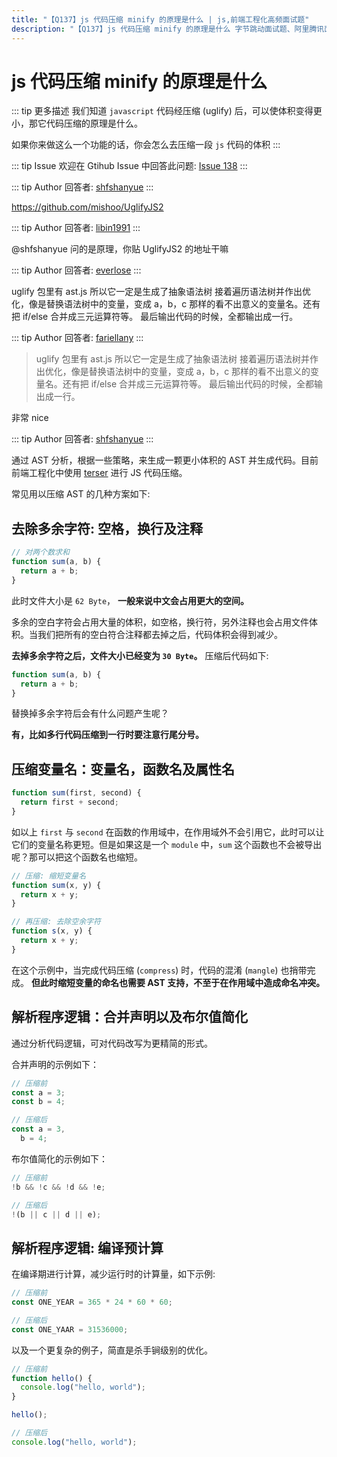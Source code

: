 ```yaml
---
title: "【Q137】js 代码压缩 minify 的原理是什么 | js,前端工程化高频面试题"
description: "【Q137】js 代码压缩 minify 的原理是什么 字节跳动面试题、阿里腾讯面试题、美团小米面试题。"
---
```


# js 代码压缩 minify 的原理是什么

::: tip 更多描述
我们知道 `javascript` 代码经压缩 (uglify) 后，可以使体积变得更小，那它代码压缩的原理是什么。

如果你来做这么一个功能的话，你会怎么去压缩一段 `js` 代码的体积
:::

::: tip Issue
欢迎在 Gtihub Issue 中回答此问题: [Issue 138](https://github.com/shfshanyue/Daily-Question/issues/138)
:::

::: tip Author
回答者: [shfshanyue](https://github.com/shfshanyue)
:::

https://github.com/mishoo/UglifyJS2

::: tip Author
回答者: [libin1991](https://github.com/libin1991)
:::

@shfshanyue 问的是原理，你贴 UglifyJS2 的地址干嘛

::: tip Author
回答者: [everlose](https://github.com/everlose)
:::

uglify 包里有 ast.js 所以它一定是生成了抽象语法树
接着遍历语法树并作出优化，像是替换语法树中的变量，变成 a，b，c 那样的看不出意义的变量名。还有把 if/else 合并成三元运算符等。
最后输出代码的时候，全都输出成一行。

::: tip Author
回答者: [fariellany](https://github.com/fariellany)
:::

> uglify 包里有 ast.js 所以它一定是生成了抽象语法树
> 接着遍历语法树并作出优化，像是替换语法树中的变量，变成 a，b，c 那样的看不出意义的变量名。还有把 if/else 合并成三元运算符等。
> 最后输出代码的时候，全都输出成一行。

非常 nice

::: tip Author
回答者: [shfshanyue](https://github.com/shfshanyue)
:::

通过 AST 分析，根据一些策略，来生成一颗更小体积的 AST 并生成代码。目前前端工程化中使用 [terser](https://terser.org/docs/api-reference#compress-options) 进行 JS 代码压缩。

常见用以压缩 AST 的几种方案如下:

## 去除多余字符: 空格，换行及注释

```javascript
// 对两个数求和
function sum(a, b) {
  return a + b;
}
```

此时文件大小是 `62 Byte`， **一般来说中文会占用更大的空间。**

多余的空白字符会占用大量的体积，如空格，换行符，另外注释也会占用文件体积。当我们把所有的空白符合注释都去掉之后，代码体积会得到减少。

**去掉多余字符之后，文件大小已经变为 `30 Byte`。** 压缩后代码如下:

```javascript
function sum(a, b) {
  return a + b;
}
```

替换掉多余字符后会有什么问题产生呢？

**有，比如多行代码压缩到一行时要注意行尾分号。**

## 压缩变量名：变量名，函数名及属性名

```javascript
function sum(first, second) {
  return first + second;
}
```

如以上 `first` 与 `second` 在函数的作用域中，在作用域外不会引用它，此时可以让它们的变量名称更短。但是如果这是一个 `module` 中，`sum` 这个函数也不会被导出呢？那可以把这个函数名也缩短。

```javascript
// 压缩: 缩短变量名
function sum(x, y) {
  return x + y;
}

// 再压缩: 去除空余字符
function s(x, y) {
  return x + y;
}
```

在这个示例中，当完成代码压缩 (`compress`) 时，代码的混淆 (`mangle`) 也捎带完成。 **但此时缩短变量的命名也需要 AST 支持，不至于在作用域中造成命名冲突。**

## 解析程序逻辑：合并声明以及布尔值简化

通过分析代码逻辑，可对代码改写为更精简的形式。

合并声明的示例如下：

```javascript
// 压缩前
const a = 3;
const b = 4;

// 压缩后
const a = 3,
  b = 4;
```

布尔值简化的示例如下：

```javascript
// 压缩前
!b && !c && !d && !e;

// 压缩后
!(b || c || d || e);
```

## 解析程序逻辑: 编译预计算

在编译期进行计算，减少运行时的计算量，如下示例:

```javascript
// 压缩前
const ONE_YEAR = 365 * 24 * 60 * 60;

// 压缩后
const ONE_YAAR = 31536000;
```

以及一个更复杂的例子，简直是杀手锏级别的优化。

```javascript
// 压缩前
function hello() {
  console.log("hello, world");
}

hello();

// 压缩后
console.log("hello, world");
```
